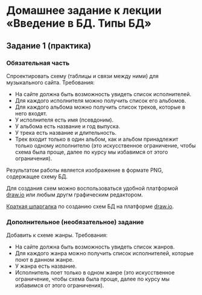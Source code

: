 # Домашнее задание к лекции «Введение в БД. Типы БД»

## Задание 1 (практика)

### Обязательная часть

Спроектировать схему (таблицы и связи между ними) для музыкального сайта. Требования:

- На сайте должна быть возможность увидеть список исполнителей.
- Для каждого исполнителя можно получить список его альбомов.
- Для каждого альбома можно получить список треков, которые в него входят.
- У исполнителя есть имя (псевдоним).
- У альбома есть название и год выпуска.
- У трека есть название и длительность.
- Трек входит только в один альбом, как и альбом принадлежит только одному исполнителю (это искусственное ограничение, чтобы схема была проще, далее по курсу мы избавимся от этого ограничения).

Результатом работы является изображение в формате PNG, содержащее схему БД.

Для создания схем можно воспользоваться удобной платформой [draw.io](https://draw.io) или любым другм графическим редактором.

[Краткая шпаргалка](https://docs.google.com/document/d/1KUagjHQQHIQYS2-qI0lgiV2wNxKdi00Q_Xw0nK7t3PA/edit?usp=sharing) по созданию схем БД на платформе [draw.io](https://draw.io).

### Дополнительное (необязательное) задание 

Добавить к схеме жанры. Требования:

- На сайте должна быть возможность увидеть список жанров.
- Для каждого жанра можно получить список исполнителей, которые поют в данном жанре.
- У жанра есть название.
- Исполнитель поет только в одном жанре (это искусственное ограничение, чтобы схема была проще, далее по курсу мы избавимся от этого ограничения).
